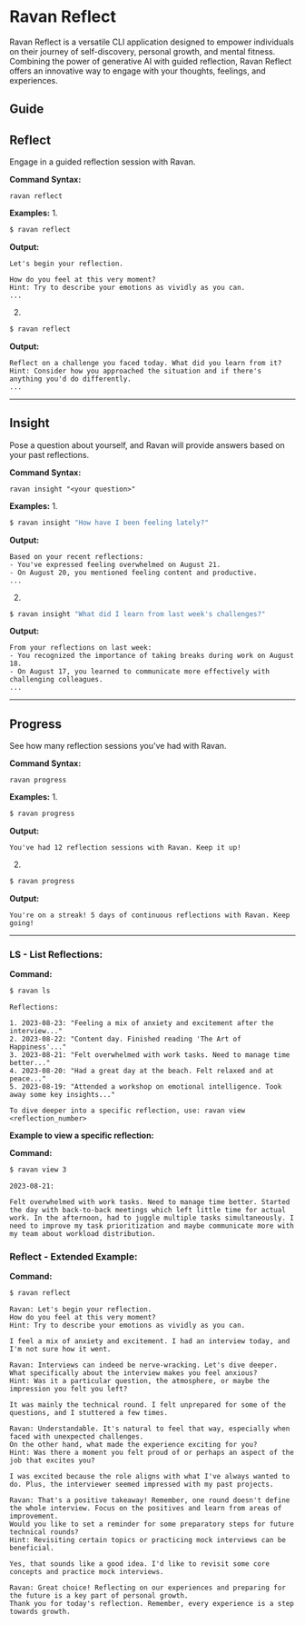 
# Ravan Reflect

Ravan Reflect is a versatile CLI application designed to empower individuals on their journey of self-discovery, personal growth, and mental fitness. Combining the power of generative AI with guided reflection, Ravan Reflect offers an innovative way to engage with your thoughts, feelings, and experiences.



## Guide

## Reflect

Engage in a guided reflection session with Ravan.

**Command Syntax:**
```
ravan reflect
```

**Examples:**
1. 
```bash
$ ravan reflect
```

**Output:**
```
Let's begin your reflection.

How do you feel at this very moment?
Hint: Try to describe your emotions as vividly as you can.
...
```

2.
```bash
$ ravan reflect
```

**Output:**
```
Reflect on a challenge you faced today. What did you learn from it?
Hint: Consider how you approached the situation and if there's anything you'd do differently.
...
```

---

## Insight

Pose a question about yourself, and Ravan will provide answers based on your past reflections.

**Command Syntax:**
```
ravan insight "<your question>"
```

**Examples:**
1. 
```bash
$ ravan insight "How have I been feeling lately?"
```

**Output:**
```
Based on your recent reflections:
- You've expressed feeling overwhelmed on August 21.
- On August 20, you mentioned feeling content and productive.
...
```

2.
```bash
$ ravan insight "What did I learn from last week's challenges?"
```

**Output:**
```
From your reflections on last week:
- You recognized the importance of taking breaks during work on August 18.
- On August 17, you learned to communicate more effectively with challenging colleagues.
...
```

---

## Progress

See how many reflection sessions you've had with Ravan.

**Command Syntax:**
```
ravan progress
```

**Examples:**
1. 
```bash
$ ravan progress
```

**Output:**
```
You've had 12 reflection sessions with Ravan. Keep it up!
```

2.
```bash
$ ravan progress
```

**Output:**
```
You're on a streak! 5 days of continuous reflections with Ravan. Keep going!
```

---


### LS - List Reflections:

**Command:**
```bash
$ ravan ls
```

```
Reflections:

1. 2023-08-23: "Feeling a mix of anxiety and excitement after the interview..."
2. 2023-08-22: "Content day. Finished reading 'The Art of Happiness'..."
3. 2023-08-21: "Felt overwhelmed with work tasks. Need to manage time better..."
4. 2023-08-20: "Had a great day at the beach. Felt relaxed and at peace..."
5. 2023-08-19: "Attended a workshop on emotional intelligence. Took away some key insights..."

To dive deeper into a specific reflection, use: ravan view <reflection_number>
```

**Example to view a specific reflection:**

**Command:**
```bash
$ ravan view 3
```

```
2023-08-21:

Felt overwhelmed with work tasks. Need to manage time better. Started the day with back-to-back meetings which left little time for actual work. In the afternoon, had to juggle multiple tasks simultaneously. I need to improve my task prioritization and maybe communicate more with my team about workload distribution.
```

### Reflect - Extended Example:

**Command:**
```bash
$ ravan reflect
```

```
Ravan: Let's begin your reflection.
How do you feel at this very moment?
Hint: Try to describe your emotions as vividly as you can.
```

```
I feel a mix of anxiety and excitement. I had an interview today, and I'm not sure how it went.
```

```
Ravan: Interviews can indeed be nerve-wracking. Let's dive deeper.
What specifically about the interview makes you feel anxious?
Hint: Was it a particular question, the atmosphere, or maybe the impression you felt you left?
```

```
It was mainly the technical round. I felt unprepared for some of the questions, and I stuttered a few times.
```

```
Ravan: Understandable. It's natural to feel that way, especially when faced with unexpected challenges.
On the other hand, what made the experience exciting for you?
Hint: Was there a moment you felt proud of or perhaps an aspect of the job that excites you?
```

```
I was excited because the role aligns with what I've always wanted to do. Plus, the interviewer seemed impressed with my past projects.
```

```
Ravan: That's a positive takeaway! Remember, one round doesn't define the whole interview. Focus on the positives and learn from areas of improvement.
Would you like to set a reminder for some preparatory steps for future technical rounds?
Hint: Revisiting certain topics or practicing mock interviews can be beneficial.
```

```
Yes, that sounds like a good idea. I'd like to revisit some core concepts and practice mock interviews.
```

```
Ravan: Great choice! Reflecting on our experiences and preparing for the future is a key part of personal growth.
Thank you for today's reflection. Remember, every experience is a step towards growth.
```
